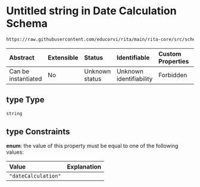 # Untitled string in Date Calculation Schema

```txt
https://raw.githubusercontent.com/educorvi/rita/main/rita-core/src/schema/dateCalculation.json#/properties/type
```



| Abstract            | Extensible | Status         | Identifiable            | Custom Properties | Additional Properties | Access Restrictions | Defined In                                                                             |
| :------------------ | :--------- | :------------- | :---------------------- | :---------------- | :-------------------- | :------------------ | :------------------------------------------------------------------------------------- |
| Can be instantiated | No         | Unknown status | Unknown identifiability | Forbidden         | Allowed               | none                | [dateCalculation.json\*](../../src/schema/dateCalculation.json "open original schema") |

## type Type

`string`

## type Constraints

**enum**: the value of this property must be equal to one of the following values:

| Value               | Explanation |
| :------------------ | :---------- |
| `"dateCalculation"` |             |
